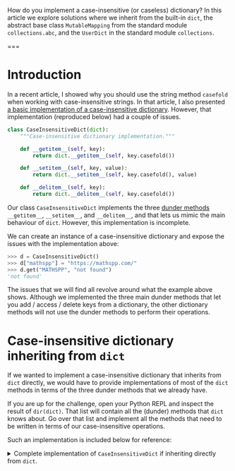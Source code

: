 How do you implement a case-insensitive (or caseless) dictionary? In this article we explore solutions where we inherit from the built-in `dict`, the abstract base class `MutableMapping` from the standard module `collections.abc`, and the `UserDict` in the standard module `collections`.

===

# Introduction

In a recent article, I showed why you should use the string method `casefold` when working with case-insensitive strings.
In that article, I also presented [a basic implementation of a case-insensitive dictionary][casefold-article-dict].
However, that implementation (reproduced below) had a couple of issues.

```py
class CaseInsensitiveDict(dict):
    """Case-insensitive dictionary implementation."""

    def __getitem__(self, key):
        return dict.__getitem__(self, key.casefold())

    def __setitem__(self, key, value):
        return dict.__setitem__(self, key.casefold(), value)

    def __delitem__(self, key):
        return dict.__delitem__(self, key.casefold())
```

Our class `CaseInsensitiveDict` implements the three [dunder methods][dunder-methods] `__getitem__`, `__setitem__`, and `__delitem__`, and that lets us mimic the main behaviour of `dict`.
However, this implementation is incomplete.

We can create an instance of a case-insensitive dictionary and expose the issues with the implementation above:

```py
>>> d = CaseInsensitiveDict()
>>> d["mathspp"] = "https://mathspp.com/"
>>> d.get("MATHSPP", "not found")
'not found'
```

The issues that we will find all revolve around what the example above shows.
Although we implemented the three main dunder methods that let you add / access / delete keys from a dictionary, the other dictionary methods will not use the dunder methods to perform their operations.


# Case-insensitive dictionary inheriting from `dict`

If we wanted to implement a case-insensitive dictionary that inherits from `dict` directly, we would have to provide implementations of most of the `dict` methods in terms of the three dunder methods that we already have.

If you are up for the challenge, open your Python REPL and inspect the result of `dir(dict)`.
That list will contain all the (dunder) methods that `dict` knows about.
Go over that list and implement all the methods that need to be written in terms of our case-insensitive operations.

Such an implementation is included below for reference:

<details>
<summary>Complete implementation of <code>CaseInsensitiveDict</code> if inheriting directly from <code>dict</code>.</summary>


```py
_no_default = object()


class CaseInsensitiveDict(dict):
    """Case-insensitive dictionary implementation."""

    def __getitem__(self, key):
        return dict.__getitem__(self, key.casefold())

    def __setitem__(self, key, value):
        return dict.__setitem__(self, key.casefold(), value)

    def __delitem__(self, key):
        return dict.__delitem__(self, key.casefold())

    # ---

    def __contains__(self, key):
        return dict.__contains__(self, key.casefold())

    def __init__(self, seed=None, **kwargs):
        super().__init__()

        if seed is None:
            seed = {}
        self.update(seed)
        self.update(kwargs)

    def __or__(self, other):
        """Dictionary updating with the pipe operator |."""
        base = self.copy()
        base.update(other)
        return base

    def __ror__(self, other):
        """Dictionary updating with | and a regular dict on the left."""
        base = CaseInsensitiveDict(other)
        base.update(other)
        return base

    def copy(self):
        return CaseInsensitiveDict(dict.copy(self))

    def get(self, key, default=None):
        return dict.get(self, key.casefold(), default)

    def pop(self, key, default=_no_default):
        if default is _no_default:
            return dict.pop(self, key.casefold())
        else:
            return dict.pop(self, key.casefold(), default)

    def setdefault(self, key, default=None):
        return dict.setdefault(self, key.casefold(), default)

    def update(self, seed=None, **kwargs):
        if seed is None:
            seed = {}

        # Is the seed a mapping...
        if hasattr(seed, "items"):
            for key, value in seed.items():
                self[key] = value
        # or an iterable?
        else:
            for key, value in seed:
                self[key] = value

        for key, value in kwargs.items():
            self[key] = value
```


</summary>

Stay tuned for the remainder of the article!



[dunder-methods]: /blog/pydonts/dunder-methods
[casefold-article-dict]: /blog/how-to-work-with-case-insensitive-strings#how-to-implement-a-case-insensitive-dictionary-in-python
